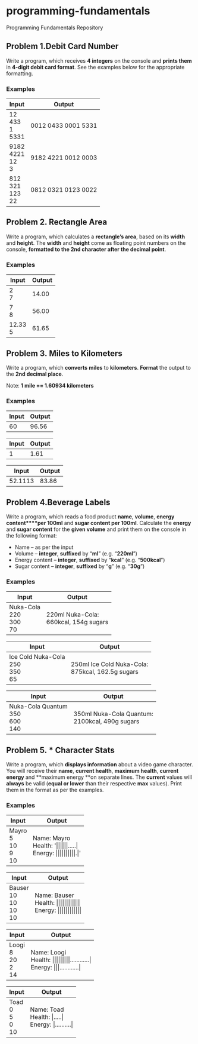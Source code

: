 ﻿# programming-fundamentals
Programming Fundamentals Repository

## Problem 1.Debit Card Number               


Write a program, which receives **4 integers** on the console and **prints them** in **4-digit debit card format**. See the
examples below for the appropriate formatting.

### Examples


**Input**|**Output**
---------|----------
12 <br> 433 <br> 1 <br> 5331 | 0012 0433 0001 5331 <!-- .element: style="text-align:top;" -->
9182 <br> 4221 <br> 12 <br> 3|9182 4221 0012 0003
812 <br> 321 <br> 123 <br> 22|0812 0321 0123 0022

## Problem 2. Rectangle Area

Write a program, which calculates a **rectangle’s area**, based on its **width** and **height**. The **width** and **height** come as floating point numbers
on the console, **formatted to the 2nd character after the decimal point**.

### Examples

**Input** |**Output** 
|---------|-----------
2 <br>7| 14.00
7 <br>8| 56.00
12.33 <br>5|61.65

## Problem 3. Miles to Kilometers

Write a program, which **converts** **miles** to **kilometers**. **Format** the output to the **2nd
decimal place**.

Note: **1
mile == 1.60934 kilometers**

### Examples


Input | Output
----- | ------
60    | 96.56

Input | Output 
----- | ------
1     | 1.61

  Input | Output
  ----- | ------
52.1113 | 83.86


## Problem 4.Beverage Labels             


Write a program, which reads a food product
**name**, **volume**, **energy content****per 100ml** and **sugar content per 100ml**. Calculate the **energy** and **sugar content**
for the **given volume** and print them
on the console in the following format:

* Name – as per the input      
* Volume – **integer**, **suffixed** by “**ml**” (e.g. “**220ml**”)
* Energy content – **integer**, **suffixed** by “**kcal**” (e.g.
“**500kcal**”)      
* Sugar content – **integer**, **suffixed** by “**g**” (e.g. “**30g**”) 

### Examples

**Input**|**Output**
---------|---------
Nuka-Cola <br> 220 <br> 300 <br> 70|220ml Nuka-Cola: <br> 660kcal, 154g sugars
 
**Input**|**Output**
---------|----------
Ice Cold Nuka-Cola <br> 250 <br> 350 <br> 65|250ml Ice Cold Nuka-Cola: <br> 875kcal, 162.5g sugars

**Input** | **Output**
----------|------------
Nuka-Cola Quantum <br> 350 <br> 600 <br> 140|350ml Nuka-Cola Quantum: <br> 2100kcal, 490g sugars

## Problem 5. * Character Stats

Write a program, which **displays information** about a video game character. You will receive
their **name**, **current health**, **maximum
health**, **current energy** and **maximum energy **on separate lines. The **current** values will **always** be valid (**equal or lower** than their respective **max** values). Print them in the format as per the examples.

### Examples

**Input** | **Output**
----------|-----------
Mayro <br>5 <br>10 <br>9 <br>10| Name: Mayro <br> Health: '\|\|\|\|\|\|.....\| <br>Energy: \|\|\|\|\|\|\|\|\|\|.\|'

**Input** | **Output**
----------|-----------
Bauser <br> 10 <br> 10 <br> 10 <br> 10|Name: Bauser <br> Health: \|\|\|\|\|\|\|\|\|\|\|\| <br> Energy: \|\|\|\|\|\|\|\|\|\|\|\|

**Input** | **Output**
----------|-----------
Loogi <br> 8 <br> 20 <br> 2 <br> 14|Name: Loogi <br> Health: \|\|\|\|\|\|\|\|\|............\| <br> Energy: \|\|\|............\|

**Input**|**Output**
----------|-----------
Toad <br> 0 <br> 5 <br> 0 <br> 10|Name: Toad <br> Health: \|.....\| <br> Energy: \|..........\|
